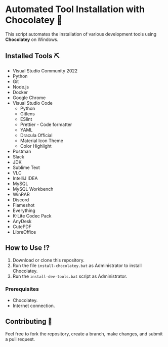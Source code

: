 # Automated Tool Installation with Chocolatey 🍫

This script automates the installation of various development tools using **Chocolatey** on Windows.

## Installed Tools ⛏️

- Visual Studio Community 2022
- Python
- Git
- Node.js
- Docker
- Google Chrome
- Visual Studio Code
    - Python
    - Gitlens
    - ESlint
    - Prettier - Code formatter
    - YAML
    - Dracula Official
    - Material Icon Theme
    - Color Highlight
- Postman
- Slack
- JDK
- Sublime Text
- VLC
- IntelliJ IDEA
- MySQL
- MySQL Workbench
- WinRAR
- Discord
- Flameshot
- Everything
- K-Lite Codec Pack
- AnyDesk
- CutePDF
- LibreOffice

## How to Use ⁉️

1. Download or clone this repository.
2. Run the file `install-chocolatey.bat` as Administrator to install Chocolatey.
3. Run the `install-dev-tools.bat` script as Administrator.

### Prerequisites 

- Chocolatey.
- Internet connection.

## Contributing 🎉

Feel free to fork the repository, create a branch, make changes, and submit a pull request.
